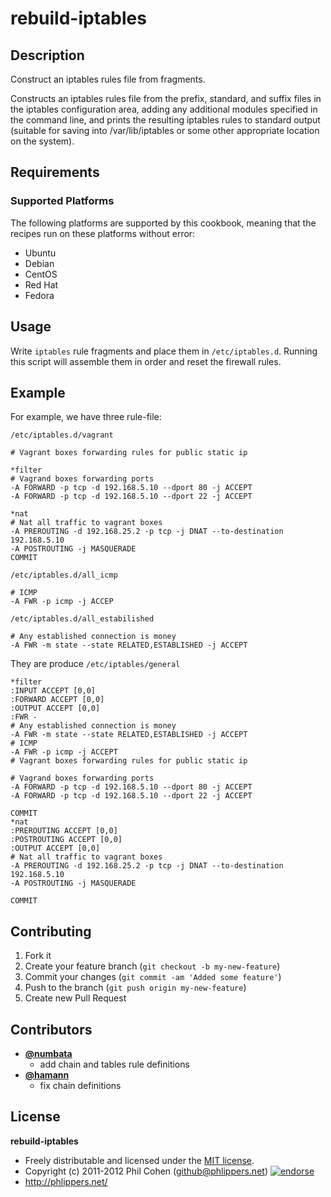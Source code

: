 # rebuild-iptables

## Description

Construct an iptables rules file from fragments.

Constructs an iptables rules file from the prefix, standard, and suffix files in the iptables configuration area, adding any additional modules specified in the command line, and prints the resulting iptables rules to standard output (suitable for saving into /var/lib/iptables or some other appropriate location on the system).


## Requirements

### Supported Platforms

The following platforms are supported by this cookbook, meaning that the recipes run on these platforms without error:

* Ubuntu
* Debian
* CentOS
* Red Hat
* Fedora



## Usage

Write `iptables` rule fragments and place them in `/etc/iptables.d`. Running this script will assemble them in order and reset the firewall rules.

## Example

For example, we have three rule-file:

`/etc/iptables.d/vagrant`

    # Vagrant boxes forwarding rules for public static ip

    *filter
    # Vagrand boxes forwarding ports
    -A FORWARD -p tcp -d 192.168.5.10 --dport 80 -j ACCEPT
    -A FORWARD -p tcp -d 192.168.5.10 --dport 22 -j ACCEPT

    *nat
    # Nat all traffic to vagrant boxes
    -A PREROUTING -d 192.168.25.2 -p tcp -j DNAT --to-destination 192.168.5.10
    -A POSTROUTING -j MASQUERADE
    COMMIT

`/etc/iptables.d/all_icmp`

    # ICMP
    -A FWR -p icmp -j ACCEP

`/etc/iptables.d/all_estabilished`

    # Any established connection is money
    -A FWR -m state --state RELATED,ESTABLISHED -j ACCEPT

They are produce `/etc/iptables/general`

    *filter
    :INPUT ACCEPT [0,0]
    :FORWARD ACCEPT [0,0]
    :OUTPUT ACCEPT [0,0]
    :FWR -
    # Any established connection is money
    -A FWR -m state --state RELATED,ESTABLISHED -j ACCEPT
    # ICMP
    -A FWR -p icmp -j ACCEPT
    # Vagrant boxes forwarding rules for public static ip

    # Vagrand boxes forwarding ports
    -A FORWARD -p tcp -d 192.168.5.10 --dport 80 -j ACCEPT
    -A FORWARD -p tcp -d 192.168.5.10 --dport 22 -j ACCEPT

    COMMIT
    *nat
    :PREROUTING ACCEPT [0,0]
    :POSTROUTING ACCEPT [0,0]
    :OUTPUT ACCEPT [0,0]
    # Nat all traffic to vagrant boxes
    -A PREROUTING -d 192.168.25.2 -p tcp -j DNAT --to-destination 192.168.5.10
    -A POSTROUTING -j MASQUERADE

    COMMIT


## Contributing

1. Fork it
2. Create your feature branch (`git checkout -b my-new-feature`)
3. Commit your changes (`git commit -am 'Added some feature'`)
4. Push to the branch (`git push origin my-new-feature`)
5. Create new Pull Request


## Contributors

* **[@numbata](https://github.com/numbata)**
    * add chain and tables rule definitions
* **[@hamann](https://github.com/hamann)**
    * fix chain definitions


## License

**rebuild-iptables**

* Freely distributable and licensed under the [MIT license](http://phlipper.mit-license.org/2011-2012/license.html).
* Copyright (c) 2011-2012 Phil Cohen (github@phlippers.net) [![endorse](http://api.coderwall.com/phlipper/endorsecount.png)](http://coderwall.com/phlipper)
* http://phlippers.net/
